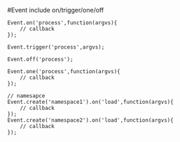 #Event include on/trigger/one/off



	Event.on('process',function(argvs){
		// callback
	});

	Event.trigger('process',argvs);

	Event.off('process');

	Event.one('process',function(argvs){
		// callback
	});

	// namesapce
	Event.create('namespace1').on('load',function(argvs){
		// callback
	});
	Event.create('namespace2').on('load',function(argvs){
		// callback
	});
